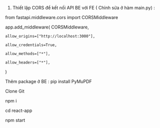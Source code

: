 1. Thiết lập CORS để kết nối API BE với FE ( Chỉnh sửa ở hàm main.py) :

from fastapi.middleware.cors import CORSMiddleware

  app.add_middleware(
    CORSMiddleware,
   
    allow_origins=["http://localhost:3000"],
     
    allow_credentials=True,
   
    allow_methods=["*"],
   
    allow_headers=["*"],
)

Thêm package ở BE : pip install PyMuPDF

Clone Git

npm i

cd react-app

npm start

